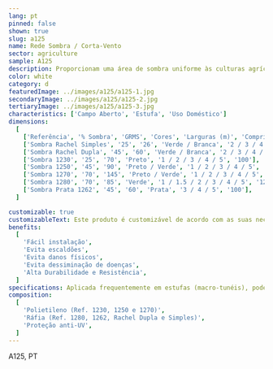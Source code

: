 ```yaml
---
lang: pt
pinned: false
shown: true
slug: a125
name: Rede Sombra / Corta-Vento
sector: agriculture
sample: A125
description: Proporcionam uma área de sombra uniforme às culturas agrícolas, controlando a incidência da luz solar nas mesmas e, assim, evitando acidentes fisiológicos como escaldões. Evita a dessiminação de doenças culturais, assim como danos físicos causados pelo vento.
color: white
category: d
featuredImage: ../images/a125/a125-1.jpg
secondaryImage: ../images/a125/a125-2.jpg
tertiaryImage: ../images/a125/a125-3.jpg
characteristics: ['Campo Aberto', 'Estufa', 'Uso Doméstico']
dimensions:
  [
    ['Referência', '% Sombra', 'GRMS', 'Cores', 'Larguras (m)', 'Comprimento (m)'],
    ['Sombra Rachel Simples', '25', '26', 'Verde / Branca', '2 / 3 / 4 / 5', '120'],
    ['Sombra Rachel Dupla', '45', '60', 'Verde / Branca', '2 / 3 / 4 / 5', '120'],
    ['Sombra 1230', '25', '70', 'Preto', '1 / 2 / 3 / 4 / 5', '100'],
    ['Sombra 1250', '45', '90', 'Preto / Verde', '1 / 2 / 3 / 4 / 5', '100'],
    ['Sombra 1270', '70', '145', 'Preto / Verde', '1 / 2 / 3 / 4 / 5', '100'],
    ['Sombra 1280', '70', '85', 'Verde', '1 / 1.5 / 2 / 3 / 4 / 5', '125'],
    ['Sombra Prata 1262', '45', '60', 'Prata', '3 / 4 / 5', '100'],
  ]

customizable: true
customizableText: Este produto é customizável de acordo com as suas necessidades. Contacte-nos para mais informações.
benefits:
  [
    'Fácil instalação',
    'Evita escaldões',
    'Evita danos físicos',
    'Evita dessiminação de doenças',
    'Alta Durabilidade e Resistência',
  ]
specifications: Aplicada frequentemente em estufas (macro-tunéis), pode também ser utilizada como rede de abrigo, corta-vento, vedação, ou, ainda, na pecuária como abrigo do gado. Também poderão ter aplicação como redes de cobertura em parques de estacionamento e/ou piscinas.
composition:
  [
    'Polietileno (Ref. 1230, 1250 e 1270)',
    'Ráfia (Ref. 1280, 1262, Rachel Dupla e Simples)',
    'Proteção anti-UV',
  ]
---
```


A125, PT
